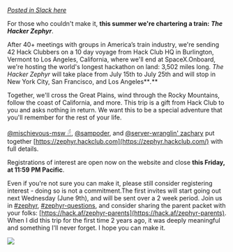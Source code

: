 [_Posted in Slack here_](https://hackclub.slack.com/archives/C0266FRGT/p1622678041412900)

For those who couldn't make it, **this summer we're chartering a train:** **_The Hacker Zephyr_**.

After 40+ meetings with groups in America’s train industry, we're sending 42 Hack Clubbers on a 10 day voyage from Hack Club HQ in Burlington, Vermont to Los Angeles, California, where we'll end at SpaceX.Onboard, we're hosting the world's longest hackathon on land: 3,502 miles long. _The Hacker Zephyr_ will take place from July 15th to July 25th and will stop in New York City, San Francisco, and Los Angeles**_._** 

Together, we'll cross the Great Plains, wind through the Rocky Mountains, follow the coast of California, and more. This trip is a gift from Hack Club to you and asks nothing in return. We want this to be a special adventure that you'll remember for the rest of your life.

[@mischievous-msw 𓁢](https://hackclub.slack.com/team/U0C7B14Q3), [@sampoder](https://hackclub.slack.com/team/USNPNJXNX), and [@server-wranglin' zachary](https://hackclub.slack.com/team/U01DV5F30CF) put together [https://zephyr.hackclub.com](https://zephyr.hackclub.com/) with full details. 

Registrations of interest are open now on the website and close **this Friday, at 11:59 PM Pacific**. 

Even if you're not sure you can make it, please still consider registering interest - doing so is not a commitment.The first invites will start going out next Wednesday (June 9th), and will be sent over a 2 week period. Join us in [#zephyr](https://hackclub.slack.com/archives/C023JP4JQEM), [#zephyr-questions](https://hackclub.slack.com/archives/C0245M24X96), and consider sharing the parent packet with your folks: [https://hack.af/zephyr-parents](https://hack.af/zephyr-parents). When I did this trip for the first time 2 years ago, it was deeply meaningful and something I'll never forget. I hope you can make it.

![](2021-06-02_slack_announcement_images/full.png)